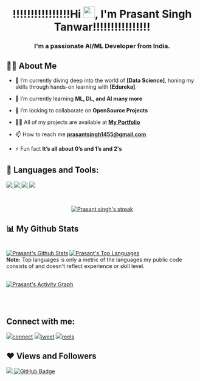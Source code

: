 
<h1 align="center">‼‼‼‼‼‼‼‼Hi <img src="https://raw.githubusercontent.com/MartinHeinz/MartinHeinz/master/wave.gif" width="30px">, I'm Prasant Singh Tanwar‼‼‼‼‼‼‼‼</h1>
<h3 align="center">I'm a passionate AI/ML Developer from India.</h3>


## 🙋‍♂️ About Me

- 🔭 I’m currently diving deep into the world of **[Data Science]**, honing my skills through hands-on learning with **[Edureka]**.

- 🌱 I’m currently learning **ML, DL, and AI many more**

- 👯 I’m looking to collaborate on **OpenSource Projects**

- 👨‍💻 All of my projects are available at **[My Portfolio](https://github.com/Prasant-singh)**

- 📫 How to reach me **prasantsingh1455@gmail.com**

- ⚡ Fun fact **It’s all about 0’s and 1’s and 2's**

## 🚀 Languages and Tools:

<p align="left"> 
    <a href="https://www.java.com" target="_blank"> <img src="https://img.icons8.com/color/48/000000/java-coffee-cup-logo.png"/> </a>
<!--     <a href="https://spring.io/projects/spring-boot" target="_blank"> <img src="https://img.icons8.com/color/48/000000/spring-logo.png"/> </a>  -->
<!--     <a href="https://developer.mozilla.org/en-US/docs/Web/JavaScript" target="_blank"> <img src="https://img.icons8.com/color/48/000000/javascript.png"/> </a>  -->
<!--     <a href="https://www.w3.org/html/" target="_blank"> <img src="https://img.icons8.com/color/48/000000/html-5.png"/> </a>  -->
    <a href="https://www.w3schools.com/css/" target="_blank"> <img src="https://img.icons8.com/color/48/000000/css3.png"/> </a> 
<!--     <a href="https://getbootstrap.com" target="_blank"> <img src="https://img.icons8.com/color/48/000000/bootstrap.png"/> </a>  -->
    <a href="https://www.python.org" target="_blank"> <img src="https://img.icons8.com/color/48/000000/python.png"/> </a> 
<!--     <a style="padding-right:8px;" href="https://nodejs.org" target="_blank"> <img src="https://img.icons8.com/color/48/000000/nodejs.png"/> </a>  -->
    <a style="padding-right:8px;" href="https://www.mysql.com/" target="_blank"> <img src="https://img.icons8.com/fluent/50/000000/mysql-logo.png"/> </a>
<!--     <a href="https://www.mongodb.com/" target="_blank"> <img src="https://raw.githubusercontent.com/devicons/devicon/master/icons/mongodb/mongodb-original-wordmark.svg" alt="mongodb" width="48" height="48"/> </a>  -->
<!--     <a href="https://firebase.google.com/" target="_blank"> <img src="https://img.icons8.com/color/48/000000/firebase.png"/> </a>  -->
<!--     <a href="https://postman.com" target="_blank"> <img src="https://www.vectorlogo.zone/logos/getpostman/getpostman-icon.svg" alt="postman" width="45" height="45"/> </a>    -->
<!--     <a href="https://git-scm.com/" target="_blank"> <img src="https://img.icons8.com/color/48/000000/git.png"/> </a>  -->
    <!-- <a href="https://www.jenkins.io" target="_blank"> <img src="https://www.vectorlogo.zone/logos/jenkins/jenkins-icon.svg" alt="jenkins" width="48" height="48"/> </a> 
    <a href="https://redux.js.org" target="_blank"> <img src="https://img.icons8.com/color/48/000000/redux.png"/> </a> -->
    <!-- <a href="https://expressjs.com" target="_blank"> <img src="https://raw.githubusercontent.com/devicons/devicon/master/icons/express/express-original-wordmark.svg" alt="express" width="40" height="40"/> </a> -->
</p>

<!-- [![React Badge](https://img.shields.io/badge/-React-61DBFB?style=for-the-badge&labelColor=black&logo=react&logoColor=61DBFB)](#)  [![Javascript Badge](https://img.shields.io/badge/-Javascript-F0DB4F?style=for-the-badge&labelColor=black&logo=javascript&logoColor=F0DB4F)](#) [![Typescript Badge](https://img.shields.io/badge/-Typescript-007acc?style=for-the-badge&labelColor=black&logo=typescript&logoColor=007acc)](#) [![Nodejs Badge](https://img.shields.io/badge/-Nodejs-3C873A?style=for-the-badge&labelColor=black&logo=node.js&logoColor=3C873A)](#) [![GraphQL Badge](https://img.shields.io/badge/-GraphQl-e535ab?style=for-the-badge&labelColor=black&logo=node.js&logoColor=e535ab)](#) -->
<br/>


<p align="center">
    <a href="https://github.com/Prasant-singh/github-readme-streak-stats">
        <img title="🔥 Get streak stats for your profile at git.io/streak-stats" alt="Prasant singh's streak" src="https://github-readme-streak-stats.herokuapp.com/?user=Prasant-singh&theme=black-ice&hide_border=true&stroke=0000&background=060A0CD0"/>
    </a>
</p>

## 📊 My Github Stats

  <br/>
    <a href="https://github.com/Prasant-singh/github-readme-stats"><img alt="Prasant's Github Stats" src="https://github-readme-stats.vercel.app/api?username=Prasant-singh&show_icons=true&count_private=true&theme=react&hide_border=true&bg_color=0D1117" /></a>
  <a href="https://github.com/Prasant-singh/github-readme-stats"><img alt="Prasant's Top Languages" src="https://github-readme-stats.vercel.app/api/top-langs/?username=Prasant-singh&langs_count=8&count_private=true&layout=compact&theme=react&hide_border=true&bg_color=0D1117" /></a>
  <br/>
  <b>Note:</b> Top languages is only a metric of the languages my public code consists of and doesn't reflect experience or skill level.


<br/>
<br/>

<a href="https://github.com/Prasant-singh/github-readme-activity-graph"><img alt="Prasant's Activity Graph" src="https://github-readme-activity-graph.vercel.app/graph?username=Prasant-singh&bg_color=0D1117&color=5BCDEC&line=5BCDEC&point=FFFFFF&hide_border=true" /></a>

<br/>
<br/>

## Connect with me:
<p align="left">

<a href = "https://www.linkedin.com/in/prasantsingh3532/"><img src="https://img.icons8.com/fluent/48/000000/linkedin.png"/>connect</a>
<a href = "https://twitter.com/Prasant3532"><img src="https://img.icons8.com/fluent/48/000000/twitter.png"/>tweet</a>
<a href = "https://www.instagram.com/tanwarprasantsingh/"><img src="https://img.icons8.com/fluent/48/000000/instagram-new.png"/>reels</a>

</p>

## ❤ Views and Followers
<a href="https://github.com/Prasant-singh/github-profile-views-counter">
    <img src="https://komarev.com/ghpvc/?username=Prasant-singh">
</a>
<a href="https://github.com/Prasant-singh?tab=followers"><img src="https://img.shields.io/github/followers/prasant-singh?label=Followers&style=social" alt="GitHub Badge"></a>

